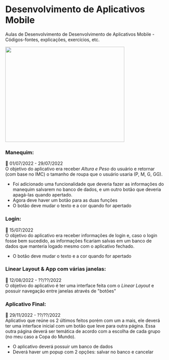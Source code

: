# Desenvolvimento de Aplicativos Mobile
Aulas de Desenvolvimento de Desenvolvimento de Aplicativos Mobile - Códigos-fontes, explicações, exercícios, etc.

<img src="https://sistemadaclinica.com.br/wp-content/uploads/2019/09/march2.gif" height="300px" width="375px">


<!--Aulas-->
<div id="aulas">

### Manequim:<br>
📅 01/07/2022 - 29/07/2022<br>
O objetivo do aplicativo era receber *Altura e Peso* do usuário e retornar (com base no IMC) o tamanho de roupa que o usuário usaria (P, M, G, GG).
* Foi adicionado uma funcionalidade que deveria fazer as informações do manequim salvarem no banco de dados, e um outro botão que deveria apagá-las quando apertado.
* Agora deve haver um botão para as duas funções
* O botão deve mudar o texto e a cor quando for apertado

### Login:<br>
📅 15/07/2022 <br>
O objetivo do aplicativo era receber informações de login e, caso o login fosse bem sucedido, as informações ficariam salvas em um banco de dados que manteria logado mesmo com o aplicativo fechado.
* O botão deve mudar o texto e a cor quando for apertado

### Linear Layout & App com várias janelas: <br>
📅 12/08/2022 - ??/??/2022 <br>
O objetivo do aplicativo é ter uma interface feita com o *Linear Layout* e possuir navegação entre janelas através de "botões"

### Aplicativo Final: <br>
📅 29/11/2022 - ??/??/2022 <br>
Aplicativo que reúne os 2 últimos feitos porém com um a mais, ele deverá ter uma interface inicial com um botão que leve para outra página. Essa outra página deverá ser temática de acordo com a escolha de cada grupo (no meu caso a Copa do Mundo).
* O aplicativo deverá possuir um banco de dados
* Deverá haver um popup com 2 opções: salvar no banco e cancelar

</div>
<!--Aulas-->
